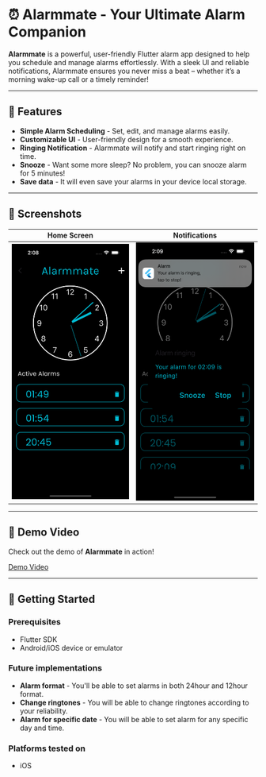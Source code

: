 # ⏰ Alarmmate - Your Ultimate Alarm Companion


**Alarmmate** is a powerful, user-friendly Flutter alarm app designed to help you schedule and manage alarms effortlessly. With a sleek UI and reliable notifications, Alarmmate ensures you never miss a beat – whether it’s a morning wake-up call or a timely reminder!

---

## 🚀 Features

- **Simple Alarm Scheduling** - Set, edit, and manage alarms easily.
- **Customizable UI** - User-friendly design for a smooth experience.
- **Ringing Notification** - Alarmmate will notify and start ringing right on time.
- **Snooze** - Want some more sleep? No problem, you can snooze alarm for 5 minutes!
- **Save data** - It will even save your alarms in your device local storage.

---

## 📸 Screenshots

| Home Screen | Notifications |
|-------------|---------------|
| <img src="home_page.png" alt="image" width="250"> | <img src="Notification.png" alt="image" width="250"> |

---

## 🎥 Demo Video

Check out the demo of **Alarmmate** in action!

[Demo Video](https://player.vimeo.com/video/1026229353?h=e571230767)

---

## 📲 Getting Started

### Prerequisites
- Flutter SDK
- Android/iOS device or emulator

### Future implementations

- **Alarm format** - You'll be able to set alarms in both 24hour and 12hour format.
- **Change ringtones** - You will be able to change ringtones according to your reliability.
- **Alarm for specific date** - You will be able to set alarm for any specific day and time.

### Platforms tested on
- iOS
